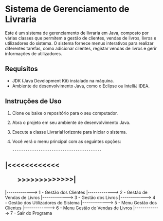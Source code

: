 # Sistema de Gerenciamento de Livraria

Este é um sistema de gerenciamento de livraria em Java, composto por várias classes que permitem a gestão de clientes, vendas de livros, livros e utilizadores do sistema. O sistema fornece menus interativos para realizar diferentes tarefas, como adicionar clientes, registar vendas de livros e gerir informações de utilizadores.

## Requisitos

- JDK (Java Development Kit) instalado na máquina.
- Ambiente de desenvolvimento Java, como o Eclipse ou IntelliJ IDEA.

## Instruções de Uso
1. Clone ou baixe o repositório para o seu computador.

2. Abra o projeto em seu ambiente de desenvolvimento Java.

3. Execute a classe LivrariaHorizonte para iniciar o sistema.

4. Você verá o menu principal com as seguintes opções:

   ```js
   -----------------------------------------
  |<<<<<<<<<<<<<MENU PRINCIPAL>>>>>>>>>>>>>>|
   -----------------------------------------
  |-------------> 1 - Gestão dos Clientes
  |-------------> 2 - Gestão de Vendas de Livros
  |-------------> 3 - Gestão dos Livros
  |-------------> 4 - Gestão dos Utilizadores do Sistema
  |-------------> 5 - Menu Gestão dos Clientes
  |-------------> 6 - Menu Gestão de Vendas de Livros
  |-------------> 7 - Sair do Programa
  ```


